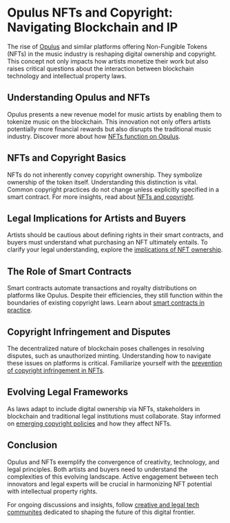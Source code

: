 # Opulus NFTs and Copyright: Navigating Blockchain and IP

The rise of [Opulus](https://opulus.org/) and similar platforms offering Non-Fungible Tokens (NFTs) in the music industry is reshaping digital ownership and copyright. This concept not only impacts how artists monetize their work but also raises critical questions about the interaction between blockchain technology and intellectual property laws.

## Understanding Opulus and NFTs

Opulus presents a new revenue model for music artists by enabling them to tokenize music on the blockchain. This innovation not only offers artists potentially more financial rewards but also disrupts the traditional music industry. Discover more about how [NFTs function on Opulus](https://opulus.org/whats-opulus).

## NFTs and Copyright Basics

NFTs do not inherently convey copyright ownership. They symbolize ownership of the token itself. Understanding this distinction is vital. Common copyright practices do not change unless explicitly specified in a smart contract. For more insights, read about [NFTs and copyright](https://www.nftlawguide.com).

## Legal Implications for Artists and Buyers

Artists should be cautious about defining rights in their smart contracts, and buyers must understand what purchasing an NFT ultimately entails. To clarify your legal understanding, explore the [implications of NFT ownership](https://www.copyright.gov/frequently-asked-questions/nft.html).

## The Role of Smart Contracts

Smart contracts automate transactions and royalty distributions on platforms like Opulus. Despite their efficiencies, they still function within the boundaries of existing copyright laws. Learn about [smart contracts in practice](https://ethereum.org/en/smart-contracts/).

## Copyright Infringement and Disputes

The decentralized nature of blockchain poses challenges in resolving disputes, such as unauthorized minting. Understanding how to navigate these issues on platforms is critical. Familiarize yourself with the [prevention of copyright infringement in NFTs](https://www.nftprotect.org).

## Evolving Legal Frameworks

As laws adapt to include digital ownership via NFTs, stakeholders in blockchain and traditional legal institutions must collaborate. Stay informed on [emerging copyright policies](https://www.wipo.int/copyright/en/nfts.html) and how they affect NFTs.

## Conclusion

Opulus and NFTs exemplify the convergence of creativity, technology, and legal principles. Both artists and buyers need to understand the complexities of this evolving landscape. Active engagement between tech innovators and legal experts will be crucial in harmonizing NFT potential with intellectual property rights. 

For ongoing discussions and insights, follow [creative and legal tech communites](https://nftcreatives.org) dedicated to shaping the future of this digital frontier.